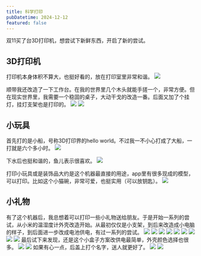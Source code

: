 ```yaml
---
title: 科学打印
pubDatetime: 2024-12-12
featured: false
---
```


双11买了台3D打印机，想尝试下新鲜东西，开启了新的尝试。

## 3D打印机

打印机本身体积不算大，也挺好看的，放在打印室里非常和谐。
![](https://snipersteve-public.oss-cn-hangzhou.aliyuncs.com/pic/assets/2024/12-29/22-14-48-480.png)

顺带我还改造了一下工作台。在我的世界里几个木头就能手搓一个，非常方便。但在现实世界里，我需要一个稳固的桌子，大动干戈的改造一番。后面又加了个挂灯，挂灯支架也是打印的。
![](https://snipersteve-public.oss-cn-hangzhou.aliyuncs.com/pic/assets/2024/12-29/22-17-16-177.png)
![](https://snipersteve-public.oss-cn-hangzhou.aliyuncs.com/pic/assets/2024/12-29/22-17-59-692.png)

## 小玩具

首先打的是小船，号称3D打印界的hello world。不过我一不小心打成了大船，一打就是六个多小时。
![](https://snipersteve-public.oss-cn-hangzhou.aliyuncs.com/pic/assets/2024/12-29/22-07-47-994.png)

下水后也挺和谐的，鱼儿表示很喜欢。
![](https://snipersteve-public.oss-cn-hangzhou.aliyuncs.com/pic/assets/2024/12-29/22-18-59-107.png)

打印小玩具或是装饰品大约是这个机器最直接的用途，app里有很多现成的模型，可以打印。比如这个小猫碗，非常可爱，也挺实用（可以放钥匙）。
![](https://snipersteve-public.oss-cn-hangzhou.aliyuncs.com/pic/assets/2024/12-29/22-19-53-824.png)

## 小礼物

有了这个机器后，我总想着可以打印一些小礼物送给朋友。于是开始一系列的尝试，从小米的温湿度计外壳改造开始。从最初仅仅是小支架，到后来改造成小电脑的样子，到后面进一步改成电池供电，有过一系列的尝试。
![](https://snipersteve-public.oss-cn-hangzhou.aliyuncs.com/pic/assets/2024/12-29/22-24-16-010.png)
![](https://snipersteve-public.oss-cn-hangzhou.aliyuncs.com/pic/assets/2024/12-29/22-24-25-184.png)
![](https://snipersteve-public.oss-cn-hangzhou.aliyuncs.com/pic/assets/2024/12-29/22-24-42-466.png)
![](https://snipersteve-public.oss-cn-hangzhou.aliyuncs.com/pic/assets/2024/12-29/22-24-53-610.png)
![](https://snipersteve-public.oss-cn-hangzhou.aliyuncs.com/pic/assets/2024/12-29/22-25-04-494.png)
![](https://snipersteve-public.oss-cn-hangzhou.aliyuncs.com/pic/assets/2024/12-29/22-25-14-932.png)
![](https://snipersteve-public.oss-cn-hangzhou.aliyuncs.com/pic/assets/2024/12-29/22-25-21-570.png)
![](https://snipersteve-public.oss-cn-hangzhou.aliyuncs.com/pic/assets/2024/12-29/22-25-33-021.png)
![](https://snipersteve-public.oss-cn-hangzhou.aliyuncs.com/pic/assets/2024/12-29/22-25-41-019.png)
最后试下来发现，还是这个小盒子方案改供电最简单，外壳颜色选择也很多。
![](https://snipersteve-public.oss-cn-hangzhou.aliyuncs.com/pic/assets/2024/12-29/22-26-24-299.png)
![](https://snipersteve-public.oss-cn-hangzhou.aliyuncs.com/pic/assets/2024/12-29/22-09-26-200.png)
如果有心一点，后盖上打个名字，送人就更好了。
![](https://snipersteve-public.oss-cn-hangzhou.aliyuncs.com/pic/assets/2024/12-29/22-29-47-291.png)
![](https://snipersteve-public.oss-cn-hangzhou.aliyuncs.com/pic/assets/2024/12-29/22-29-54-873.png)
